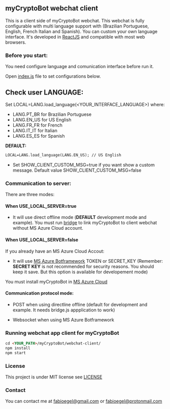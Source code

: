 ## myCryptoBot webchat client

This is a client side of myCryptoBot webchat. This webchat is fully configurable with multi language support with (Brazilian Portuguese, English, French Italian and Spanish). You can custom your own language interface. It's developed in [ReactJS](https://reactjs.org) and compatible with most web browsers.

### Before you start:

You need configure language and comunication interface before run it.

Open [index.js](webchat-client/src/index.js) file to set configurations below.

## Check user LANGUAGE:

Set LOCAL=LANG.load_language(<YOUR_INTERFACE_LANGUAGE>) where:

* LANG.PT_BR for Brazilian Portuguese
* LANG.EN_US for US English
* LANG.FR_FR for French
* LANG.IT_IT for Italian
* LANG.ES_ES for Spanish

**DEFAULT:**
```markdown
LOCAL=LANG.load_language(LANG.EN_US); // US English
```

- Set SHOW_CLIENT_CUSTOM_MSG=true if you want show a custom message. Default value SHOW_CLIENT_CUSTOM_MSG=false
### Communication to server:

There are three modes:

#### When USE_LOCAL_SERVER=true

* It will use direct offline mode (**DEFAULT** development mode and example). You must run [bridge](/bridge) to link myCryptoBot to client webchat without MS Azure Cloud account.

#### When USE_LOCAL_SERVER=false

If you already have an MS Azure Cloud Accout:

* It will use [MS Azure Botframework](https://azure.microsoft.com/en-us/services/bot-service/) TOKEN or SECRET_KEY (Remember: **SECRET KEY** is not recommended for security reasons. You should keep it save. But this option is available for developement mode)

You must install myCryptoBot in [MS Azure Cloud](https://azure.microsoft.com/en-us/)

#### Communication protocol mode:

* POST when using directline offline (default for development and example. It needs bridge.js appplication to work)

* Websocket when using MS Azure Botframework

### Running webchat app client for myCryptoBot

```markdown
cd <YOUR_PATH>/myCryptoBot/webchat-client/
npm install
npm start
```

### License

This project is under MIT license see [LICENSE](/LICENSE)

### Contact

You can contact me at [fabioegel@gmail.com](mailto:fabioegel@gmail.com) or [fabioegel@protonmail.com](mailto:fabioegel@protonmail.com)

